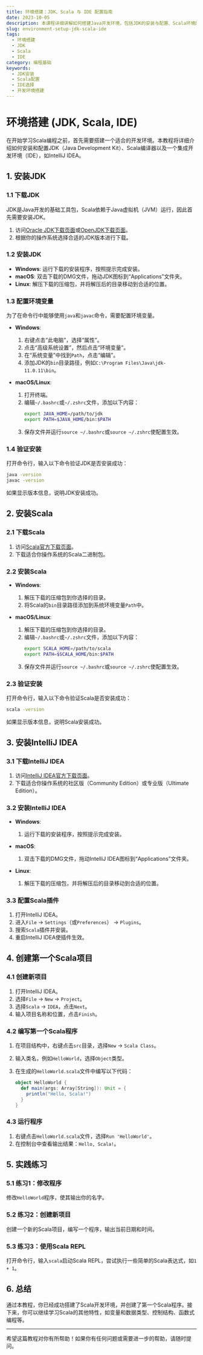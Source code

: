```yaml
---
title: 环境搭建：JDK、Scala 与 IDE 配置指南
date: 2023-10-05
description: 本课程详细讲解如何搭建Java开发环境，包括JDK的安装与配置、Scala环境的设置，以及集成开发环境（IDE）的选择与使用。
slug: environment-setup-jdk-scala-ide
tags:
  - 环境搭建
  - JDK
  - Scala
  - IDE
category: 编程基础
keywords:
  - JDK安装
  - Scala配置
  - IDE选择
  - 开发环境搭建
---
```


# 环境搭建 (JDK, Scala, IDE)

在开始学习Scala编程之前，首先需要搭建一个适合的开发环境。本教程将详细介绍如何安装和配置JDK（Java Development Kit）、Scala编译器以及一个集成开发环境（IDE），如IntelliJ IDEA。

## 1. 安装JDK

### 1.1 下载JDK

JDK是Java开发的基础工具包，Scala依赖于Java虚拟机（JVM）运行，因此首先需要安装JDK。

1. 访问[Oracle JDK下载页面](https://www.oracle.com/java/technologies/javase-downloads.html)或[OpenJDK下载页面](https://openjdk.java.net/install/)。
2. 根据你的操作系统选择合适的JDK版本进行下载。

### 1.2 安装JDK

- **Windows**: 运行下载的安装程序，按照提示完成安装。
- **macOS**: 双击下载的DMG文件，拖动JDK图标到“Applications”文件夹。
- **Linux**: 解压下载的压缩包，并将解压后的目录移动到合适的位置。

### 1.3 配置环境变量

为了在命令行中能够使用`java`和`javac`命令，需要配置环境变量。

- **Windows**:
  1. 右键点击“此电脑”，选择“属性”。
  2. 点击“高级系统设置”，然后点击“环境变量”。
  3. 在“系统变量”中找到`Path`，点击“编辑”。
  4. 添加JDK的`bin`目录路径，例如`C:\Program Files\Java\jdk-11.0.11\bin`。

- **macOS/Linux**:
  1. 打开终端。
  2. 编辑`~/.bashrc`或`~/.zshrc`文件，添加以下内容：
     ```bash
     export JAVA_HOME=/path/to/jdk
     export PATH=$JAVA_HOME/bin:$PATH
     ```
  3. 保存文件并运行`source ~/.bashrc`或`source ~/.zshrc`使配置生效。

### 1.4 验证安装

打开命令行，输入以下命令验证JDK是否安装成功：

```bash
java -version
javac -version
```

如果显示版本信息，说明JDK安装成功。

## 2. 安装Scala

### 2.1 下载Scala

1. 访问[Scala官方下载页面](https://www.scala-lang.org/download/)。
2. 下载适合你操作系统的Scala二进制包。

### 2.2 安装Scala

- **Windows**:
  1. 解压下载的压缩包到你选择的目录。
  2. 将Scala的`bin`目录路径添加到系统环境变量`Path`中。

- **macOS/Linux**:
  1. 解压下载的压缩包到你选择的目录。
  2. 编辑`~/.bashrc`或`~/.zshrc`文件，添加以下内容：
     ```bash
     export SCALA_HOME=/path/to/scala
     export PATH=$SCALA_HOME/bin:$PATH
     ```
  3. 保存文件并运行`source ~/.bashrc`或`source ~/.zshrc`使配置生效。

### 2.3 验证安装

打开命令行，输入以下命令验证Scala是否安装成功：

```bash
scala -version
```

如果显示版本信息，说明Scala安装成功。

## 3. 安装IntelliJ IDEA

### 3.1 下载IntelliJ IDEA

1. 访问[IntelliJ IDEA官方下载页面](https://www.jetbrains.com/idea/download/)。
2. 下载适合你操作系统的社区版（Community Edition）或专业版（Ultimate Edition）。

### 3.2 安装IntelliJ IDEA

- **Windows**:
  1. 运行下载的安装程序，按照提示完成安装。

- **macOS**:
  1. 双击下载的DMG文件，拖动IntelliJ IDEA图标到“Applications”文件夹。

- **Linux**:
  1. 解压下载的压缩包，并将解压后的目录移动到合适的位置。

### 3.3 配置Scala插件

1. 打开IntelliJ IDEA。
2. 进入`File` -> `Settings`（或`Preferences`） -> `Plugins`。
3. 搜索`Scala`插件并安装。
4. 重启IntelliJ IDEA使插件生效。

## 4. 创建第一个Scala项目

### 4.1 创建新项目

1. 打开IntelliJ IDEA。
2. 选择`File` -> `New` -> `Project`。
3. 选择`Scala` -> `IDEA`，点击`Next`。
4. 输入项目名称和位置，点击`Finish`。

### 4.2 编写第一个Scala程序

1. 在项目结构中，右键点击`src`目录，选择`New` -> `Scala Class`。
2. 输入类名，例如`HelloWorld`，选择`Object`类型。
3. 在生成的`HelloWorld.scala`文件中编写以下代码：

   ```scala
   object HelloWorld {
     def main(args: Array[String]): Unit = {
       println("Hello, Scala!")
     }
   }
   ```

### 4.3 运行程序

1. 右键点击`HelloWorld.scala`文件，选择`Run 'HelloWorld'`。
2. 在控制台中查看输出结果：`Hello, Scala!`。

## 5. 实践练习

### 5.1 练习1：修改程序

修改`HelloWorld`程序，使其输出你的名字。

### 5.2 练习2：创建新项目

创建一个新的Scala项目，编写一个程序，输出当前日期和时间。

### 5.3 练习3：使用Scala REPL

打开命令行，输入`scala`启动Scala REPL，尝试执行一些简单的Scala表达式，如`1 + 1`。

## 6. 总结

通过本教程，你已经成功搭建了Scala开发环境，并创建了第一个Scala程序。接下来，你可以继续学习Scala的其他特性，如变量和数据类型、控制结构、函数式编程等。

---

希望这篇教程对你有所帮助！如果你有任何问题或需要进一步的帮助，请随时提问。